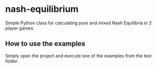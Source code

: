 # nash-equilibrium

Simple Python class for calculating pure and mixed Nash Equilibria in 2 player games.

## How to use the examples

Simply open the project and execute one of the examples from the test folder.

